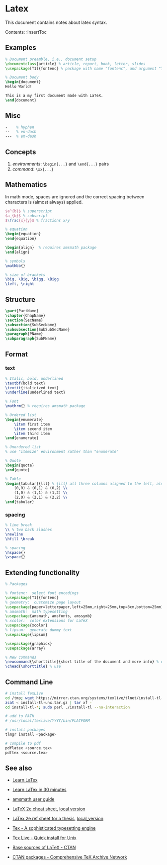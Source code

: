 # Latex

This document contains notes about latex syntax.

Contents:
:InsertToc

## Examples

```latex
% Document preamble, i.e., document setup
\documentclass{article} % article, report, book, letter, slides
\usepackage[T1]{fontenc} % package with name "fontenc", and argument "T1"

% Document body
\begin{document}
Hello World!

This is a my first document made with LaTeX.
\end{document}
```

## Misc
```latex
-    % hyphen
--   % en-dash
---  % em-dash
```

## Concepts

1.  *environments*: `\begin{...}` and `\end{...}` pairs
1.  *command*: `\xx{...}`


## Mathematics

In math mode, spaces are ignored and the correct spacing between characters is
(almost always) applied.

```latex
$a^{b}$ % superscript
$a_{b}$ % subscript
$\frac{x}{y}$ % fractions x/y

% equation
\begin{equation}
\end{equation}

\begin{align}  % requires amsmath package
\end{align}

% symbols
\mathbb{}

% size of brackets
\big, \Big, \bigg, \Bigg
\left, \right
```

## Structure

```latex
\part{PartName}
\chapter{ChapName}
\section{SecName}
\subsection{SubSecName}
\subsubsection{SubSubSecName}
\paragraph{PName}
\subparagraph{SubPName}
```

## Format

### text

```latex
% Italic, bold, underlined
\textbf{bold text}
\textit{italicized text}
\underline{underlined text}

% Font
\mathrm{} % requires amsmath package

% Ordered list
\begin{enumerate}
    \item first item
    \item second item
    \item third item
\end{enumerate}

% Unordered list
% use "itemize" environment rather than "enumerate"

% Quote
\begin{quote}
\end{quote}

% Table
\begin{tabular}{lll} % {lll} all three columns aligned to the left, also c, r
    (0,0) & (0,1) & (0,2) \\
    (1,0) & (1,1) & (1,2) \\
    (2,0) & (2,1) & (2,2) \\
\end{tabular}
```

### spacing

```latex
% line break
\\ % two back slashes
\newline
\hfill \break

% spacing
\hspace{}
\vspace{}
```

## Extending functionality

```latex
% Packages

% fontenc:  select font encodings
\usepackage[T1]{fontenc}
% geometry:  customize page layout
\usepackage[paper=letterpaper,left=25mm,right=25mm,top=3cm,bottom=25mm]{geometry}
% amsmath:  math typesetting
\usepackage{amsmath, amsfonts, amssymb}
% xcolor:  color extensions for LaTeX
\usepackage{xcolor}
% lipsum:  generate dummy text
\usepackage{lipsum}

\usepackage{graphicx}
\usepackage{array}

% New commands
\newcommand{\shorttitle}{short title of the document and more info} % define
\chead{\shorttitle} % use
```

## Command Line

```bash
# install TexLive
cd /tmp; wget https://mirror.ctan.org/systems/texlive/tlnet/install-tl-unx.tar.gz
zcat < install-tl-unx.tar.gz | tar xf -
cd install-tl-*; sudo perl ./install-tl --no-interaction

# add to PATH
# /usr/local/texlive/YYYY/bin/PLATFORM

# install packages
tlmgr install <package>

# compile to pdf
pdflatex <source.tex>
pdftex <source.tex>
```

## See also

*   [Learn LaTex](https://www.learnlatex.org/en/)
*   [Learn LaTex in 30 minutes](https://www.overleaf.com/learn/latex/Learn_LaTeX_in_30_minutes)
*   [amsmath user guide](https://texdoc.org/serve/amsmath/0)
*   [LaTeX 2e cheat sheet](https://mirror.csclub.uwaterloo.ca/CTAN/info/latexcheat/latexcheat/latexsheet.pdf), [local version](../cheatsheets/LaTexX_2e.pdf)
*   [LaTex 2e ref sheet for a thesis](https://mirror.csclub.uwaterloo.ca/CTAN/info/latex-refsheet/LaTeX_RefSheet.pdf), [local_version](../cheatsheets/LaTexX_2e_RefSheet.pdf)

*   [Tex - A sophisticated typesetting engine](https://ctan.org/pkg/tex)
*   [Tex Live - Quick install for Unix](https://tug.org/texlive/quickinstall.html)
*   [Base sources of LaTeX - CTAN](https://ctan.org/pkg/latex-base)
*   [CTAN packages - Comprehensive TeX Archive Network](https://ctan.org/pkg)
